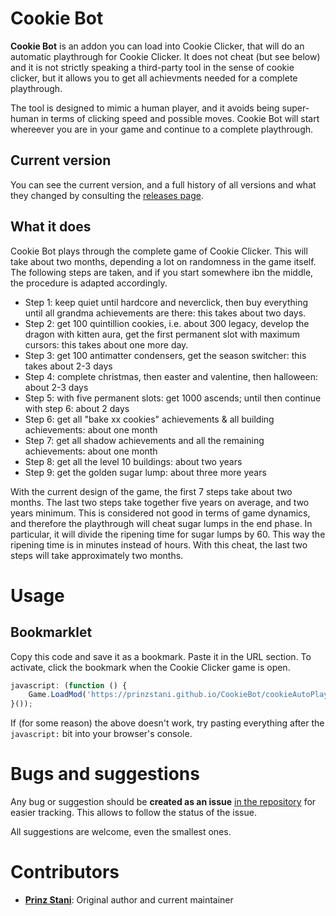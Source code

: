# Cookie Bot
**Cookie Bot** is an addon you can load  into Cookie Clicker, that will do an automatic playthrough for Cookie Clicker. It does not cheat (but see below) and it is not strictly speaking a third-party tool in the sense of cookie clicker, but it allows you to get all achievments needed for a complete playthrough.

The tool is designed to mimic a human player, and it avoids being super-human in terms of clicking speed and possible moves. Cookie Bot will start whereever you are in your game and continue to a complete playthrough.

## Current version

You can see the current version, and a full history of all versions and what they changed by consulting the [releases page](https://github.com/prinzstani/CookieBot/releases).

## What it does

Cookie Bot plays through the complete game of Cookie Clicker. This will take about two months, depending a lot on randomness in the game itself. The following steps are taken, and if you start somewhere ibn the middle, the procedure is adapted accordingly.

* Step 1: keep quiet until hardcore and neverclick, then buy everything until all grandma achievements are there: this takes about two days.
* Step 2: get 100 quintillion cookies, i.e. about 300 legacy, develop the dragon with kitten aura, get the first permanent slot with maximum cursors: this takes about one more day.
* Step 3: get 100 antimatter condensers, get the season switcher: this takes about 2-3 days
* Step 4: complete christmas, then easter and valentine, then halloween: about 2-3 days
* Step 5: with five permanent slots: get 1000 ascends; until then continue with step 6: about 2 days
* Step 6: get all "bake xx cookies" achievements & all building achievements: about one month
* Step 7: get all shadow achievements and all the remaining achievements: about one month
* Step 8: get all the level 10 buildings: about two years
* Step 9: get the golden sugar lump: about three more years

With the current design of the game, the first 7 steps take about two months. The last two steps take together five years on average, and two years minimum.
This is considered not good in terms of game dynamics, and therefore the playthrough will cheat sugar lumps in the end phase. In particular, it will divide the ripening time for sugar lumps by 60. This way the ripening time is in minutes instead of hours. With this cheat, the last two steps will take approximately two months.

# Usage

## Bookmarklet

Copy this code and save it as a bookmark. Paste it in the URL section. To activate, click the bookmark when the Cookie Clicker game is open.

```javascript
javascript: (function () {
	Game.LoadMod('https://prinzstani.github.io/CookieBot/cookieAutoPlay.js');
}());
```

If (for some reason) the above doesn't work, try pasting everything after the <code>javascript:</code> bit into your browser's console.

# Bugs and suggestions

Any bug or suggestion should be **created as an issue** [in the repository](https://github.com/prinzstani/CookieBot) for easier tracking. This allows to follow the status of the issue.

All suggestions are welcome, even the smallest ones.

# Contributors

* **[Prinz Stani](https://github.com/prinzstani)**: Original author and current maintainer